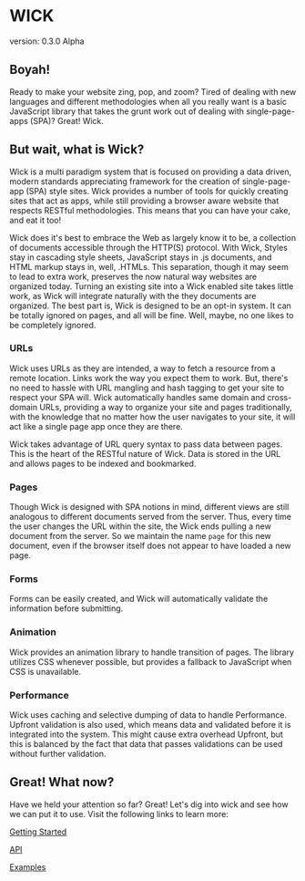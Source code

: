 # WICK

version: 0.3.0 Alpha

## Boyah!

Ready to make your website zing, pop, and zoom? Tired of dealing with new languages and different methodologies when all you really want is a basic JavaScript library that takes the grunt work out of dealing with single-page-apps (SPA)? Great! Wick.

## But wait, what is Wick?

Wick is a multi paradigm system that is focused on providing a data driven, modern standards appreciating framework for the creation of single-page-app (SPA) style sites. Wick provides a number of tools for quickly creating sites that act as apps, while still providing a browser aware website that respects RESTful methodologies. This means that you can have your cake, and eat it too!

Wick does it's best to embrace the Web as largely know it to be, a collection of documents accessible through the HTTP(S) protocol. With Wick, Styles stay in cascading style sheets, JavaScript stays in .js documents, and HTML markup stays in, well, .HTMLs. This separation, though it may seem to lead to extra work, preserves the now natural way websites are organized today. Turning an existing site into a Wick enabled site takes little work, as Wick will integrate naturally with the they documents are organized. The best part is, Wick is designed to be an opt-in system. It can be totally ignored on pages, and all will be fine. Well, maybe, no one likes to be completely ignored.

### URLs

Wick uses URLs as they are intended, a way to fetch a resource from a remote location. Links work the way you expect them to work. But, there's no need to hassle with URL mangling and hash tagging to get your site to respect your SPA will. Wick automatically handles same domain and cross-domain URLs, providing a way to organize your site and pages traditionally, with the knowledge that no matter how the user navigates to your site, it will act like a single page app once they are there.

Wick takes advantage of URL query syntax to pass data between pages. This is the heart of the RESTful nature of Wick. Data is stored in the URL and allows pages to be indexed and bookmarked.  

### Pages

Though Wick is designed with SPA notions in mind, different views are still analogous to different documents served from the server. Thus, every time the user changes the URL within the site, the Wick ends pulling a new document from the server. So we maintain the name `page` for this new document, even if the browser itself does not appear to have loaded a new page.

### Forms

Forms can be easily created, and Wick will automatically validate the information before submitting.

### Animation

Wick provides an animation library to handle transition of pages. The library utilizes CSS whenever possible, but provides a fallback to JavaScript when CSS is unavailable.

### Performance

Wick uses caching and selective dumping of data to handle Performance. Upfront validation is also used, which means data and validated before it is integrated into the system. This might cause extra overhead Upfront, but this is balanced by the fact that data that passes validations can be used without further validation.

## Great! What now?

Have we held your attention so far? Great! Let's dig into wick and see how we can put it to use. Visit the following links to learn more:

[Getting Started](https://galactrax.github.io/wick/documents/getting_started_with_wick.html)

[API](https://galactrax.github.io/wick/documents/api/index.html)

[Examples](https://galactrax.github.io/wick/documents/examples.html)
